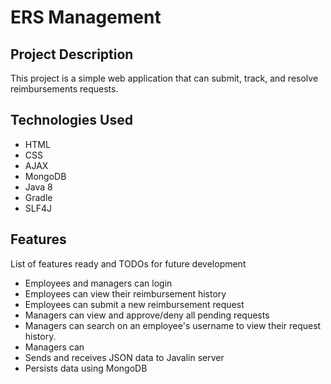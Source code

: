 # ERS Management 

## Project Description
This project is a simple web application that can submit, track, and resolve reimbursements requests.

## Technologies Used
* HTML
* CSS
* AJAX
* MongoDB
* Java 8
* Gradle
* SLF4J

## Features
List of features ready and TODOs for future development
* Employees and managers can login 
* Employees can view their reimbursement history
* Employees can submit a new reimbursement request
* Managers can view and approve/deny all pending requests
* Managers can search on an employee's username to view their request history.
* Managers can 
* Sends and receives JSON data to Javalin server
* Persists data using MongoDB
